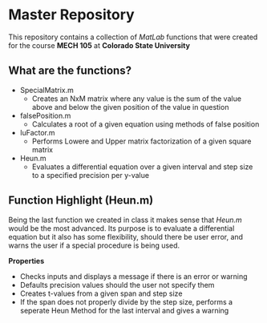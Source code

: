 # Master Repository
This repository contains a collection of *MatLab* functions that were created for the course **MECH 105** at **Colorado State University**
## What are the functions?
- SpecialMatrix.m
  - Creates an NxM matrix where any value is the sum of the value above and below the given position of the value in question
- falsePosition.m
  - Calculates a root of a given equation using methods of false position
- luFactor.m
  - Performs Lowere and Upper matrix factorization of a given square matrix
- Heun.m
  - Evaluates a differential equation over a given interval and step size to a specified precision per y-value
## Function Highlight (Heun.m)
Being the last function we created in class it makes sense that *Heun.m* would be the most advanced. Its purpose is to evaluate a differential equation but it also has some flexibility, should there be user error, and warns the user if a special procedure is being used.

**Properties**
 - Checks inputs and displays a message if there is an error or warning
 - Defaults precision values should the user not specify them
 - Creates t-values from a given span and step size
 - If the span does not properly divide by the step size, performs a seperate Heun Method for the last interval and gives a warning
